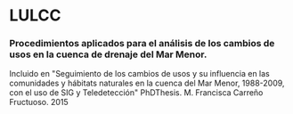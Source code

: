 # LULCC
### Procedimientos aplicados para el análisis de los cambios de usos en la cuenca de drenaje del Mar Menor. 
Incluido en  "Seguimiento de los cambios de usos y su influencia en las comunidades y hábitats naturales en la
cuenca del Mar Menor, 1988-2009, con el uso de SIG y Teledetección" PhDThesis. M. Francisca Carreño Fructuoso. 2015
